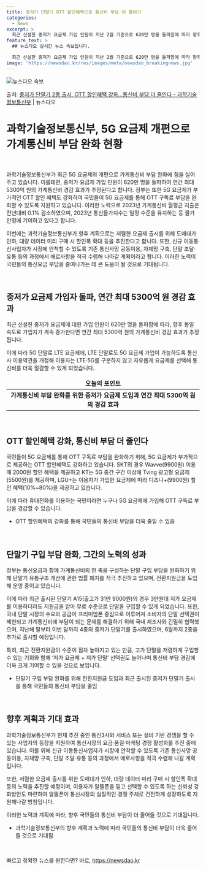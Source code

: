 ```yaml
---
title: 중저가 단말기 OTT 할인혜택으로 통신비 부담 더 줄이기
categories:
  - News
excerpt: >
  최근 신설한 중저가 요금제 가입 인원이 지난 2월 기준으로 620만 명을 돌파함에 따라 향후 동일 속도로 가…
feature_text: >
  ## 뉴스다오 실시간 뉴스 속보입니다.

  최근 신설한 중저가 요금제 가입 인원이 지난 2월 기준으로 620만 명을 돌파함에 따라 향후 동일 속도로 가…
image: 'https://newsdao.kr/res/images/meta/newsdao_breakingnews.jpg'
---
```


![뉴스다오 속보](https://newsdao.kr/res/images/meta/newsdao_breakingnews.jpg)

<p>출처: <a href="https://newsdao.kr/3452" rel="dofollow">중저가 단말기 2종 출시, OTT 할인혜택 강화…통신비 부담 더 줄인다 - 과학기술정보통신부</a> | 뉴스다오</p>

<h1>과학기술정보통신부, 5G 요금제 개편으로 가계통신비 부담 완화 현황</h1>
<p data-ke-size="size16">&nbsp;</p>
<p>과학기술정보통신부가 최근 5G 요금제의 개편으로 가계통신비 부담 완화에 힘을 실어주고 있습니다. 이를테면, 중저가 요금제 가입 인원이 620만 명을 돌파하여 연간 최대 5300억 원의 가계통신비 경감 효과가 추정된다고 합니다. 정부는 또한 5G 요금제가 부가적인 OTT 할인 혜택도 강화하여 국민들이 5G 요금제를 통해 OTT 구독료 부담을 완화할 수 있도록 지원하고 있습니다. 이러한 노력으로 2023년 가계통신비 월평균 지출은 전년대비 0.1% 감소하였으며, 2023년 통신물가지수는 일정 수준을 유지하는 등 물가 안정에 기여하고 있다고 합니다.</p>
<p>이번에는 과학기술정보통신부가 향후 계획으로는 저렴한 요금제 출시를 위해 도매대가 인하, 대량 데이터 미리 구매 시 할인폭 확대 등을 추진한다고 합니다. 또한, 신규 이동통신사업자가 시장에 안착할 수 있도록 기존 통신사망 공동이용, 자체망 구축, 단말 조달·유통 등의 과정에서 애로사항을 적극 수렴해 나아갈 계획이라고 합니다. 이러한 노력이 국민들의 통신요금 부담을 줄여나가는 데 큰 도움이 될 것으로 기대됩니다.</p>
<p data-ke-size="size16">&nbsp;</p>

<h2 data-ke-size="size26">중저가 요금제 가입자 돌파, 연간 최대 5300억 원 경감 효과</h2>
<p>최근 신설한 중저가 요금제에 대한 가입 인원이 620만 명을 돌파함에 따라, 향후 동일 속도로 가입자가 계속 증가한다면 연간 최대 5300억 원의 가계통신비 경감 효과가 추정됩니다.</p>
<p>이에 따라 5G 단말로 LTE 요금제에, LTE 단말로도 5G 요금제 가입이 가능하도록 통신사 이용약관을 개정해 이용자는 LTE·5G를 구분하지 않고 자유롭게 요금제를 선택해 통신비를 더욱 절감할 수 있게 되었습니다.</p>
<table>
<thead>
<tr>
<td style="text-align: center; height: 17px;"><b>오늘의 포인트</b></td>
</tr>
</thead>
<tbody>
<tr>
<td style="text-align: center; height: 17px;"><b>가계통신비 부담 완화를 위한 중저가 요금제 도입과 연간 최대 5300억 원의 경감 효과</b></td>
</tr>
</tbody>
</table>
<p data-ke-size="size16">&nbsp;</p>

<h2 data-ke-size="size26">OTT 할인혜택 강화, 통신비 부담 더 줄인다</h2>
<p>국민들이 5G 요금제를 통해 OTT 구독료 부담을 완화하기 위해, 5G 요금제가 부가적으로 제공하는 OTT 할인혜택도 강화하고 있습니다. SKT의 경우 Wavve(9900원) 이용 때 2000원 할인 혜택을 제공하고 KT는 5G 중간 구간 이상에 Tving 광고형 요금제(5500원)를 제공하며, LGU+는 이용자가 가입한 요금제에 따라 디즈니+(9900원) 할인 혜택(10%~80%)을 제공하고 있습니다.</p>
<p>이에 따라 휴대전화를 이용하는 국민이라면 누구나 5G 요금제에 가입해 OTT 구독료 부담을 경감할 수 있습니다.</p>
<ul>
<li>OTT 할인혜택의 강화를 통해 국민들의 통신비 부담을 더욱 줄일 수 있음</li>
</ul>
<p data-ke-size="size16">&nbsp;</p>

<h2 data-ke-size="size26">단말기 구입 부담 완화, 그간의 노력의 성과</h2>
<p>정부는 통신요금과 함께 가계통신비의 한 축을 구성하는 단말 구입 부담을 완화하기 위해 단말기 유통구조 개선에 관한 법률 폐지를 적극 추진하고 있으며, 전환지원금을 도입해 운영 중이고 있습니다.</p>
<p>이에 따라 최근 출시된 단말기 A15(출고가 31만 9000원)의 경우 3만원대 저가 요금제를 이용하더라도 지원금을 받아 무료 수준으로 단말을 구입할 수 있게 되었습니다. 또한, 국내 단말 시장의 수요와 공급이 프리미엄폰 중심으로 이루어져 소비자의 단말 선택권이 제한되고 가계통신비에 부담이 되는 문제를 해결하기 위해 국내 제조사와 긴밀히 협력했으며, 지난해 말부터 이번 달까지 4종의 중저가 단말기를 출시하였으며, 6월까지 2종을 추가로 출시할 예정입니다.</p>
<p>특히, 최근 전환지원금이 수준이 점차 높아지고 있는 만큼, 고가 단말을 저렴하게 구입할 수 있는 기회와 함께 ‘저가 요금제 + 저가 단말’ 선택권도 늘어나며 통신비 부담 경감에 더욱 크게 기여할 수 있을 것으로 보입니다.</p>
<ul>
<li>단말기 구입 부담 완화를 위해 전환지원금 도입과 최근 출시된 중저가 단말기 출시를 통해 국민들의 통신비 부담을 줄임</li>
</ul>
<p data-ke-size="size16">&nbsp;</p>

<h2 data-ke-size="size26">향후 계획과 기대 효과</h2>
<p>과학기술정보통신부가 현재 추진 중인 통신3사와 서비스 또는 설비 기반 경쟁을 할 수 있는 사업자의 등장을 지원하여 통신시장의 요금·품질·마케팅 경쟁 활성화를 추진 중에 있습니다. 이를 위해 신규 이동통신사업자가 시장에 안착할 수 있도록 기존 통신사망 공동이용, 자체망 구축, 단말 조달·유통 등의 과정에서 애로사항을 적극 수렴해 나갈 계획입니다.</p>
<p>또한, 저렴한 요금제 출시를 위한 도매대가 인하, 대량 데이터 미리 구매 시 할인폭 확대 등의 노력을 추진할 예정이며, 이용자가 알뜰폰을 믿고 선택할 수 있도록 하는 신뢰성 강화방안도 마련하여 알뜰폰이 통신시장의 실질적인 경쟁 주체로 건전하게 성장하도록 지원해나갈 방침입니다.</p>
<p>이러한 노력과 계획에 따라, 향후 국민들의 통신비 부담이 더 줄어들 것으로 기대됩니다.</p>
<ul>
<li>과학기술정보통신부의 향후 계획과 노력에 따라 국민들의 통신비 부담이 더욱 줄어들 것으로 기대됨</li>
</ul>
<p data-ke-size="size16">&nbsp;</p>
 

빠르고 정확한 뉴스를 원한다면? 바로, <a href="https://newsdao.kr" rel="dofollow">https://newsdao.kr</a>


